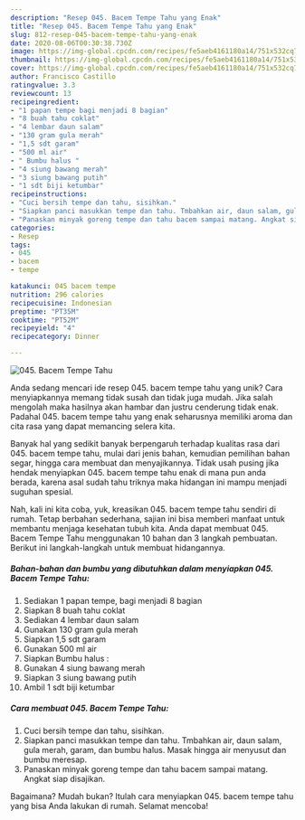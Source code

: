 ```yaml
---
description: "Resep 045. Bacem Tempe Tahu yang Enak"
title: "Resep 045. Bacem Tempe Tahu yang Enak"
slug: 812-resep-045-bacem-tempe-tahu-yang-enak
date: 2020-08-06T00:30:38.730Z
image: https://img-global.cpcdn.com/recipes/fe5aeb4161180a14/751x532cq70/045-bacem-tempe-tahu-foto-resep-utama.jpg
thumbnail: https://img-global.cpcdn.com/recipes/fe5aeb4161180a14/751x532cq70/045-bacem-tempe-tahu-foto-resep-utama.jpg
cover: https://img-global.cpcdn.com/recipes/fe5aeb4161180a14/751x532cq70/045-bacem-tempe-tahu-foto-resep-utama.jpg
author: Francisco Castillo
ratingvalue: 3.3
reviewcount: 13
recipeingredient:
- "1 papan tempe bagi menjadi 8 bagian"
- "8 buah tahu coklat"
- "4 lembar daun salam"
- "130 gram gula merah"
- "1,5 sdt garam"
- "500 ml air"
- " Bumbu halus "
- "4 siung bawang merah"
- "3 siung bawang putih"
- "1 sdt biji ketumbar"
recipeinstructions:
- "Cuci bersih tempe dan tahu, sisihkan."
- "Siapkan panci masukkan tempe dan tahu. Tmbahkan air, daun salam, gula merah, garam, dan bumbu halus. Masak hingga air menyusut dan bumbu meresap."
- "Panaskan minyak goreng tempe dan tahu bacem sampai matang. Angkat siap disajikan."
categories:
- Resep
tags:
- 045
- bacem
- tempe

katakunci: 045 bacem tempe 
nutrition: 296 calories
recipecuisine: Indonesian
preptime: "PT35M"
cooktime: "PT52M"
recipeyield: "4"
recipecategory: Dinner

---
```



![045. Bacem Tempe Tahu](https://img-global.cpcdn.com/recipes/fe5aeb4161180a14/751x532cq70/045-bacem-tempe-tahu-foto-resep-utama.jpg)

Anda sedang mencari ide resep 045. bacem tempe tahu yang unik? Cara menyiapkannya memang tidak susah dan tidak juga mudah. Jika salah mengolah maka hasilnya akan hambar dan justru cenderung tidak enak. Padahal 045. bacem tempe tahu yang enak seharusnya memiliki aroma dan cita rasa yang dapat memancing selera kita.

Banyak hal yang sedikit banyak berpengaruh terhadap kualitas rasa dari 045. bacem tempe tahu, mulai dari jenis bahan, kemudian pemilihan bahan segar, hingga cara membuat dan menyajikannya. Tidak usah pusing jika hendak menyiapkan 045. bacem tempe tahu enak di mana pun anda berada, karena asal sudah tahu triknya maka hidangan ini mampu menjadi suguhan spesial.




Nah, kali ini kita coba, yuk, kreasikan 045. bacem tempe tahu sendiri di rumah. Tetap berbahan sederhana, sajian ini bisa memberi manfaat untuk membantu menjaga kesehatan tubuh kita. Anda dapat membuat 045. Bacem Tempe Tahu menggunakan 10 bahan dan 3 langkah pembuatan. Berikut ini langkah-langkah untuk membuat hidangannya.

<!--inarticleads1-->

##### Bahan-bahan dan bumbu yang dibutuhkan dalam menyiapkan 045. Bacem Tempe Tahu:

1. Sediakan 1 papan tempe, bagi menjadi 8 bagian
1. Siapkan 8 buah tahu coklat
1. Sediakan 4 lembar daun salam
1. Gunakan 130 gram gula merah
1. Siapkan 1,5 sdt garam
1. Gunakan 500 ml air
1. Siapkan  Bumbu halus :
1. Gunakan 4 siung bawang merah
1. Siapkan 3 siung bawang putih
1. Ambil 1 sdt biji ketumbar




<!--inarticleads2-->

##### Cara membuat 045. Bacem Tempe Tahu:

1. Cuci bersih tempe dan tahu, sisihkan.
1. Siapkan panci masukkan tempe dan tahu. Tmbahkan air, daun salam, gula merah, garam, dan bumbu halus. Masak hingga air menyusut dan bumbu meresap.
1. Panaskan minyak goreng tempe dan tahu bacem sampai matang. Angkat siap disajikan.




Bagaimana? Mudah bukan? Itulah cara menyiapkan 045. bacem tempe tahu yang bisa Anda lakukan di rumah. Selamat mencoba!

